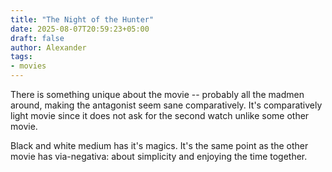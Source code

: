 ```yaml
---
title: "The Night of the Hunter"
date: 2025-08-07T20:59:23+05:00
draft: false
author: Alexander
tags:
- movies
---
```


There is something unique about the movie -- probably all the madmen around, making the antagonist seem sane comparatively.
It's comparatively light movie since it does not ask for the second watch unlike some other movie.

Black and white medium has it's magics.
It's the same point as the other movie has via-negativa: about simplicity and enjoying the time together.
